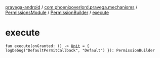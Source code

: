 [pravega-android](../../../index.md) / [com.phoenixoverlord.pravega.mechanisms](../../index.md) / [PermissionsModule](../index.md) / [PermissionBuilder](index.md) / [execute](./execute.md)

# execute

`fun execute(onGranted: () -> `[`Unit`](https://kotlinlang.org/api/latest/jvm/stdlib/kotlin/-unit/index.html)` = { logDebug("DefaultPermitCallback", "Default") }): PermissionBuilder`